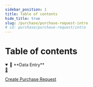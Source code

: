 ```yaml
---
sidebar_position: 1
title: Table of contents
hide_title: true
slug: /purchase/purchase-request-intro 
# id: purchase/purchase-request/intro
---
```


# Table of contents

<details open>
  <summary>📘 **Data Entry**</summary>
  <div class="details-content"> 
  
  <a href="./create-purchase-request" class="card-link">
    <div class="card3">
      <div class="icon">📄️</div>
        <div class="text">
          <p>Create Purchase Request</p>
        </div>
    </div>
  </a> 

  </div>
</details>

<!-- <details  class="advanced-details">
  <summary>🚀 **Advanced**</summary>
  <div  class="details-content">
  <a href="./create-invoice" class="card-link" >
    <div class="card3">
      <div class="icon">📄️</div>
        <div class="text">
          <p>Pending</p>
        </div>
    </div>
  </a>

   
  </div>
</details> -->
 
